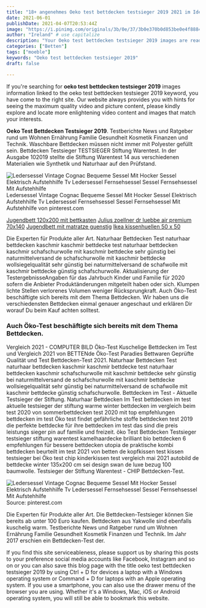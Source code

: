 ```yaml
---
title: "18+ angenehmes Oeko test bettdecken testsieger 2019 2021 im Ideen"
date: 2021-06-01
publishDate: 2021-04-07T20:53:44Z
image: "https://i.pinimg.com/originals/3b/0e/37/3b0e370b0d853be0e4f888422beb102a.jpg"
author: "Ireland" # use capitalize
description: "Your Oeko test bettdecken testsieger 2019 images are ready in this website. Oeko test bettdecken testsieger 2019 are a topic that is being searched for and liked by netizens now. You can Find and Download the Oeko test bettdecken testsieger 2019 files here. Find and Download all free images."
categories: ["Betten"]
tags: ["moeble"]
keywords: "Oeko test bettdecken testsieger 2019"
draft: false

---
```


If you're searching for **oeko test bettdecken testsieger 2019** images information linked to the oeko test bettdecken testsieger 2019 keyword, you have come to the right  site. Our website always  provides you with  hints  for seeing  the maximum  quality video and picture  content, please kindly explore and locate more enlightening video content and images that match your interests.

**Oeko Test Bettdecken Testsieger 2019**. Testberichte News und Ratgeber rund um Wohnen Ernährung Familie Gesundheit Kosmetik Finanzen und Technik. Waschbare Bettdecken müssen nicht immer mit Polyester gefüllt sein. Bettdecken Testsieger TESTSIEGER Stiftung Warentest. In der Ausgabe 102019 stellte die Stiftung Warentest 14 aus verschiedenen Materialien wie Synthetik und Naturhaar auf den Prüfstand.

![Ledersessel Vintage Cognac Bequeme Sessel Mit Hocker Sessel Elektrisch Aufstehhilfe Tv Ledersessel Fernsehsessel Sessel Fernsehsessel Mit Aufstehhilfe](https://i.pinimg.com/originals/3b/0e/37/3b0e370b0d853be0e4f888422beb102a.jpg "Ledersessel Vintage Cognac Bequeme Sessel Mit Hocker Sessel Elektrisch Aufstehhilfe Tv Ledersessel Fernsehsessel Sessel Fernsehsessel Mit Aufstehhilfe")
Ledersessel Vintage Cognac Bequeme Sessel Mit Hocker Sessel Elektrisch Aufstehhilfe Tv Ledersessel Fernsehsessel Sessel Fernsehsessel Mit Aufstehhilfe von pinterest.com

[Jugendbett 120x200 mit bettkasten](/jugendbett-120x200-mit-bettkasten/)
[Julius zoellner dr luebbe air premium 70x140](/julius-zoellner-dr-luebbe-air-premium-70x140/)
[Jugendbett mit matratze guenstig](/jugendbett-mit-matratze-guenstig/)
[Ikea kissenhuellen 50 x 50](/ikea-kissenhuellen-50-x-50/)

Die Experten für Produkte aller Art. Naturhaar Bettdecken Test naturhaar bettdecken kaschmir kaschmir bettdecke test naturhaar bettdecken kaschmir schafschurwolle mit kaschmir bettdecke sehr günstig bei naturmittelversand de schafschurwolle mit kaschmir bettdecke wollsiegelqualität sehr günstig bei naturmittelversand de schafwolle mit kaschmir bettdecke günstig schafschurwolle. Aktualisierung der TestergebnisseAngaben für das Jahrbuch Kinder und Familie für 2020 sofern die Anbieter Produktänderungen mitgeteilt haben oder sich. Klumpen lichte Stellen verlorenes Volumen weniger Rücksprungkraft. Auch Öko-Test beschäftigte sich bereits mit dem Thema Bettdecken. Wir haben uns die verschiedensten Bettdecken einmal genauer angeschaut und erklären Dir worauf Du beim Kauf achten solltest.

### Auch Öko-Test beschäftigte sich bereits mit dem Thema Bettdecken.

Vergleich 2021 - COMPUTER BILD Öko-Test Kuschelige Bettdecken im Test und Vergleich 2021 von BETTENde Öko-Test Paradies Bettwaren Geprüfte Qualität und Test Bettdecken-Test 2021. Naturhaar Bettdecken Test naturhaar bettdecken kaschmir kaschmir bettdecke test naturhaar bettdecken kaschmir schafschurwolle mit kaschmir bettdecke sehr günstig bei naturmittelversand de schafschurwolle mit kaschmir bettdecke wollsiegelqualität sehr günstig bei naturmittelversand de schafwolle mit kaschmir bettdecke günstig schafschurwolle. Bettdecken im Test - Aktuelle Testsieger der Stiftung. Naturhaar Bettdecken Im Test bettdecken im test aktuelle testsieger der stiftung warme winter bettdecken im vergleich beim test 2020 von sommerbettdecken test 2020 mit top empfehlungen bettdecken im test Öko test findet gefährliche stoffe bettdecken test 2019 die perfekte bettdecke für ihre bettdecken im test das sind die preis leistungs sieger pin auf familie und freizeit. öko Test Bettdecken Testsieger testsieger stiftung warentest kamelhaardecke brilliant bio bettdecken 6 empfehlungen für bessere bettdecken utopia de praktische kombi bettdecken beurteilt im test 2021 von betten de kopfkissen test kissen testsieger bei Öko test chip kinderkissen test vergleich mai 2021 autobild de bettdecke winter 135x200 cm sei design swan de luxe bezug 100 baumwolle. Testsieger der Stiftung Warentest - CHIP Bettdecken-Test.


![Ledersessel Vintage Cognac Bequeme Sessel Mit Hocker Sessel Elektrisch Aufstehhilfe Tv Ledersessel Fernsehsessel Sessel Fernsehsessel Mit Aufstehhilfe](https://i.pinimg.com/originals/3b/0e/37/3b0e370b0d853be0e4f888422beb102a.jpg "Ledersessel Vintage Cognac Bequeme Sessel Mit Hocker Sessel Elektrisch Aufstehhilfe Tv Ledersessel Fernsehsessel Sessel Fernsehsessel Mit Aufstehhilfe")
Source: pinterest.com

Die Experten für Produkte aller Art. Die Bettdecken-Testsieger können Sie bereits ab unter 100 Euro kaufen. Bettdecken aus Yakwolle sind ebenfalls kuschelig warm. Testberichte News und Ratgeber rund um Wohnen Ernährung Familie Gesundheit Kosmetik Finanzen und Technik. Im Jahr 2017 erschien ein Bettdecken-Test der.

If you find this site serviceableness, please support us by sharing this posts to your preference social media accounts like Facebook, Instagram and so on or you can also save this blog page with the title oeko test bettdecken testsieger 2019 by using Ctrl + D for devices a laptop with a Windows operating system or Command + D for laptops with an Apple operating system. If you use a smartphone, you can also use the drawer menu of the browser you are using. Whether it's a Windows, Mac, iOS or Android operating system, you will still be able to bookmark this website.
